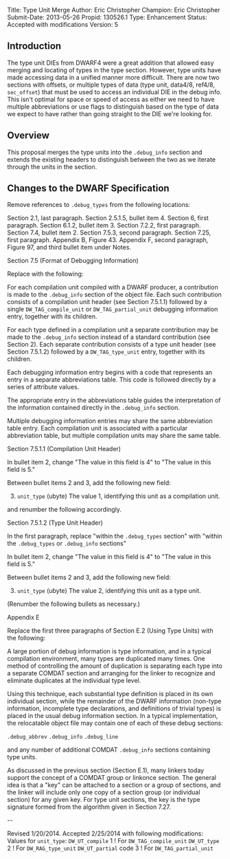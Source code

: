 Title:       Type Unit Merge
Author:      Eric Christopher
Champion:    Eric Christopher
Submit-Date: 2013-05-26
Propid:      130526.1
Type:        Enhancement
Status:      Accepted with modifications
Version:     5

Introduction
----------------

The type unit DIEs from DWARF4 were a great addition that allowed easy
merging and locating of types in the type section. However, type units
have made accessing data in a unified manner more difficult. There are
now two sections with offsets, or multiple types of data (type unit,
data4/8, ref4/8, `sec_offset`) that must be used to access an individual
DIE in the debug info. This isn't optimal for space or speed of access
as either we need to have multiple abbreviations or use flags to
distinguish based on the type of data we expect to have rather than
going straight to the DIE we're looking for.


Overview
----------------

This proposal merges the type units into the `.debug_info` section and
extends the existing headers to distinguish between the two as we
iterate through the units in the section.


Changes to the DWARF Specification
-------------------------------------------------

Remove references to `.debug_types` from the following locations:

Section 2.1, last paragraph.
Section 2.5.1.5, bullet item 4.
Section 6, first paragraph.
Section 6.1.2, bullet item 3.
Section 7.2.2, first paragraph.
Section 7.4, bullet item 2.
Section 7.5.3, second paragraph.
Section 7.25, first paragraph.
Appendix B, Figure 43.
Appendix F, second paragraph, Figure 97, and third bullet item under Notes.

Section 7.5 (Format of Debugging Information)

Replace with the following:

For each compilation unit compiled with a DWARF producer, a
contribution is made to the `.debug_info` section of the object file.
Each such contribution consists of a compilation unit header (see
Section 7.5.1.1) followed by a single `DW_TAG_compile_unit` or
`DW_TAG_partial_unit` debugging information entry, together with its
children.

For each type defined in a compilation unit a separate contribution
may be made to the `.debug_info` section instead of a standard
contribution (see Section 2). Each separate contribution consists of a
type unit header (see Section 7.5.1.2) followed by a `DW_TAG_type_unit`
entry, together with its children.

Each debugging information entry begins with a code that represents an
entry in a separate abbreviations table. This code is followed
directly by a series of attribute values.

The appropriate entry in the abbreviations table guides the
interpretation of the information contained directly in the
`.debug_info` section.

Multiple debugging information entries may share the same abbreviation
table entry. Each compilation unit is associated with a particular
abbreviation table, but multiple compilation units may share the same
table.


Section 7.5.1.1 (Compilation Unit Header)

In bullet item 2, change "The value in this field is 4" to "The value
in this field is 5."

Between bullet items 2 and 3, add the following new field:

3.    `unit_type` (ubyte)
The value 1, identifying this unit as a compilation unit.

and renumber the following accordingly.

Section 7.5.1.2 (Type Unit Header)

In the first paragraph, replace "within the `.debug_types` section" with
"within the `.debug_types` or `.debug_info` sections"

In bullet item 2, change "The value in this field is 4" to "The value
in this field is 5."

Between bullet items 2 and 3, add the following new field:

3.    `unit_type` (ubyte)
The value 2, identifying this unit as a type unit.

(Renumber the following bullets as necessary.)


Appendix E

Replace the first three paragraphs of Section E.2 (Using Type Units)
with the following:

A large portion of debug information is type information, and in a
typical compilation environment, many types are duplicated many times.
One method of controlling the amount of duplication is separating each
type into a separate COMDAT section and arranging for the linker to
recognize and eliminate duplicates at the individual type level.

Using this technique, each substantial type definition is placed in
its own individual section, while the remainder of the DWARF
information (non-type information, incomplete type declarations, and
definitions of trivial types) is placed in the usual debug information
section. In a typical implementation, the relocatable object file may
contain one of each of these debug sections:

 `.debug_abbrev`
 `.debug_info`
 `.debug_line`

and any number of additional COMDAT `.debug_info` sections containing type units.

As discussed in the previous section (Section E.1), many linkers today
support the concept of a COMDAT group or linkonce section. The general
idea is that a "key" can be attached to a section or a group of
sections, and the linker will include only one copy of a section group
(or individual section) for any given key. For type unit sections, the
key is the type signature formed from the algorithm given in Section
7.27.

--

Revised 1/20/2014.
Accepted 2/25/2014 with following modifications:
   Values for `unit_type`:
   `DW_UT_compile`      1     ! For `DW_TAG_compile_unit`
   `DW_UT_type`         2     ! For `DW_RAG_type_unit`
   `DW_UT_partial` code 3     ! For `DW_TAG_partial_unit`
